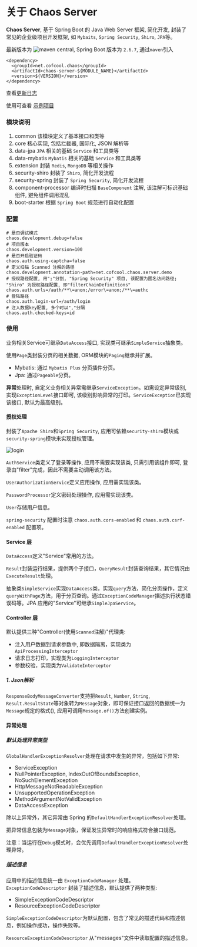 # 关于 Chaos Server

**Chaos Server**, 基于 Spring Boot 的 Java Web Server 框架, 简化开发, 封装了常见的企业级项目开发框架, 如 `Mybaits`, `Spring Security`, `Shiro`, `JPA`等。


最新版本为 ![maven central](https://img.shields.io/maven-central/v/net.cofcool.chaos/chaos-server.svg), Spring Boot 版本为 `2.6.7`, 通过`maven`引入

```
<dependency>
  <groupId>net.cofcool.chaos</groupId>
  <artifactId>chaos-server-${MODULE_NAME}</artifactId>
  <version>${VERSION}</version>
</dependency>
```

查看[更新日志](./CHANGELOG.md)

使用可查看 [示例项目](https://github.com/cofcool/chaos-server-demo.git)


### 模块说明

1. common 该模块定义了基本接口和类等
2. core 核心实现, 包括拦截器, 国际化, JSON 解析等
3. data-jpa `JPA` 相关的基础 `Service` 和工具类等
4. data-mybatis `Mybatis` 相关的基础 `Service` 和工具类等
5. extension 封装 `Redis`, `MongoDB` 等相关操作
6. security-shiro 封装了 `Shiro`, 简化开发流程
7. security-spring 封装了 `Spring Security`, 简化开发流程
8. component-processor 编译时扫描 `BaseComponent` 注解, 该注解可标识基础组件, 避免组件调用混乱
9. boot-starter 根据 `Spring Boot` 规范进行自动化配置

### 配置 

```properties
# 是否调试模式
chaos.development.debug=false
# 项目版本
chaos.development.version=100
# 是否开启验证码
chaos.auth.using-captcha=false
# 定义扫描 Scanned 注解的路径
chaos.development.annotation-path=net.cofcool.chaos.server.demo
# 授权路径配置, 用";"分割, "Spring Security" 项目, 该配置为匿名访问路径; "Shiro" 为授权路径配置, 即"filterChainDefinitions"
chaos.auth.urls=/auth/**\=anon;/error\=anon;/**\=authc
# 登陆路径
chaos.auth.login-url=/auth/login
# 注入数据key配置, 多个时以","分隔
chaos.auth.checked-keys=id
```

### 使用

业务相关Service可继承`DataAccess`接口, 实现类可继承`SimpleService`抽象类。


使用`Page`类封装分页的相关数据, ORM模块的`Paging`继承并扩展。

* Mybatis: 通过 `Mybatis Plus` 分页插件分页。
* Jpa: 通过`Pageable`分页。

**异常**处理时, 自定义业务相关异常需继承`ServiceException`。如需设定异常级别, 实现`ExceptionLevel`接口即可, 该级别影响异常的打印。`ServiceException`已实现该接口, 默认为最高级别。

#### 授权处理

封装了`Apache Shiro`和`Spring Security`, 应用可依赖`security-shiro`模块或`security-spring`模块来实现授权管理。

<img src="./docs/auth_login.svg" alt="login"/>

`AuthService`类定义了登录等操作, 应用不需要实现该类, 只需引用该组件即可, 登录由"filter"完成，因此不需要主动调用该方法。

`UserAuthorizationService`定义应用操作, 应用需实现该类。

`PasswordProcessor`定义密码处理操作, 应用需实现该类。

`User`存储用户信息。

`spring-security` 配置时注意 `chaos.auth.cors-enabled` 和 `chaos.auth.csrf-enabled` 配置项。

#### Service 层

`DataAccess`定义"Service"常用的方法。

`Result`封装运行结果，提供两个子接口，`QueryResult`封装查询结果，其它情况由`ExecuteResult`处理。

抽象类`SimpleService`实现`DataAccess`类，实现`query`方法，简化分页操作，定义`queryWithPage`方法，用于分页查询。通过`ExceptionCodeManager`描述执行状态错误码等。JPA 应用的"Service"可继承`SimpleJpaService`。

#### Controller 层

默认提供三种"Controller(使用`Scanned`注解)"代理类:

* 注入用户数据到请求参数中, 即数据隔离，实现类为`ApiProcessingInterceptor`
* 请求日志打印，实现类为`LoggingInterceptor`
* 参数校验，实现类为`ValidateInterceptor`

##### 1. Json解析

`ResponseBodyMessageConverter`支持把`Result`, `Number`, `String`, `Result.ResultState`等对象转为`Message`对象，即可保证接口返回的数据统一为`Message`规定的格式(), 应用可调用`Message.of()`方法创建实例。


#### 异常处理

##### 默认处理异常类型

`GlobalHandlerExceptionResolver`处理在请求中发生的异常，包括如下异常:

* ServiceException
* NullPointerException, IndexOutOfBoundsException,  NoSuchElementException
* HttpMessageNotReadableException
* UnsupportedOperationException
* MethodArgumentNotValidException
* DataAccessException

除以上异常外，其它异常由 Spring 的`DefaultHandlerExceptionResolver`处理。

把异常信息包装为`Message`对象，保证发生异常时的响应格式符合接口规范。

注意：当运行在`Debug`模式时，会优先调用`DefaultHandlerExceptionResolver`处理异常。

##### 描述信息

应用中的描述信息统一由 `ExceptionCodeManager` 处理。`ExceptionCodeDescriptor` 封装了描述信息，默认提供了两种类型:

* SimpleExceptionCodeDescriptor
* ResourceExceptionCodeDescriptor

`SimpleExceptionCodeDescriptor`为默认配置，包含了常见的描述代码和描述信息，例如操作成功，操作失败等。

`ResourceExceptionCodeDescriptor` 从"messages"文件中读取配置的描述信息。
 